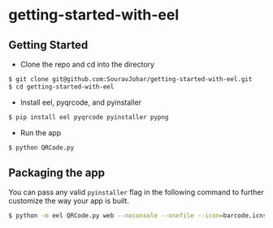 # getting-started-with-eel

## Getting Started
- Clone the repo and cd into the directory
```sh
$ git clone git@github.com:SouravJohar/getting-started-with-eel.git
$ cd getting-started-with-eel
```

- Install eel, pyqrcode, and pyinstaller

```sh
$ pip install eel pyqrcode pyinstaller pypng
```

- Run the app

```sh
$ python QRCode.py
```

## Packaging the app
You can pass any valid `pyinstaller` flag in the following command to further customize the way your app is built.
```sh
$ python -m eel QRCode.py web --noconsole --onefile --icon=barcode.icns
```
